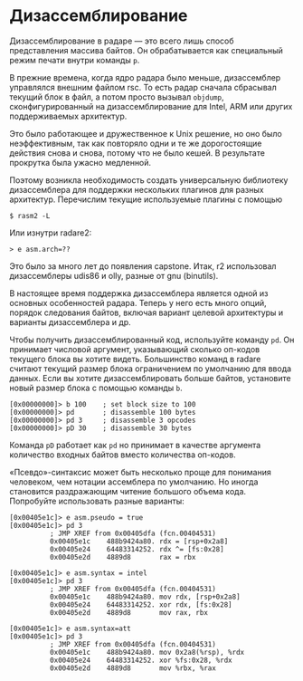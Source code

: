 # Дизассемблирование

Дизассемблирование в радаре — это всего лишь способ представления массива байтов. Он обрабатывается как специальный режим печати внутри команды `p`.

В прежние времена, когда ядро радара было меньше, дизассемблер управлялся внешним файлом rsc. То есть радар сначала сбрасывал текущий блок в файл, а потом просто вызывал `objdump`, сконфигурированный на дизассемблирование для Intel, ARM или других поддерживаемых архитектур.

Это было работающее и дружественное к Unix решение, но оно было неэффективным, так как повторяло одни и те же дорогостоящие действия снова и снова, потому что не было кешей. В результате прокрутка была ужасно медленной.

Поэтому возникла необходимость создать универсальную библиотеку дизассемблера для поддержки нескольких плагинов для разных архитектур. Перечислим текущие используемые плагины с помощью

```
$ rasm2 -L
```

Или изнутри radare2:

```
> e asm.arch=??
```

Это было за много лет до появления capstone. Итак, r2 использовал дизассемблеры udis86 и olly, разные от gnu (binutils).

В настоящее время поддержка дизассемблера является одной из основных особенностей радара. Теперь у него есть много опций, порядок следования байтов, включая вариант целевой архитектуры и варианты дизассемблера и др.

Чтобы получить дизассемблированный код, используйте команду `pd`. Он принимает числовой аргумент, указывающий сколько оп-кодов текущего блока вы хотите видеть. Большинство команд в radare считают текущий размер блока ограничением по умолчанию для ввода данных. Если вы хотите дизассемблировать больше байтов, установите новый размер блока с помощью команды `b`.

```
[0x00000000]> b 100    ; set block size to 100
[0x00000000]> pd       ; disassemble 100 bytes
[0x00000000]> pd 3     ; disassemble 3 opcodes
[0x00000000]> pD 30    ; disassemble 30 bytes
```

Команда `pD` работает как `pd` но принимает в качестве аргумента количество входных байтов вместо количества оп-кодов.

«Псевдо»-синтаксис может быть несколько проще для понимания человеком, чем нотации ассемблера по умолчанию. Но иногда становится раздражающим читение большого объема кода. Попробуйте использовать разные варианты:

```
[0x00405e1c]> e asm.pseudo = true
[0x00405e1c]> pd 3
		  ; JMP XREF from 0x00405dfa (fcn.00404531)
		  0x00405e1c    488b9424a80. rdx = [rsp+0x2a8]
		  0x00405e24    64483314252. rdx ^= [fs:0x28]
		  0x00405e2d    4889d8       rax = rbx

[0x00405e1c]> e asm.syntax = intel
[0x00405e1c]> pd 3
		  ; JMP XREF from 0x00405dfa (fcn.00404531)
		  0x00405e1c    488b9424a80. mov rdx, [rsp+0x2a8]
		  0x00405e24    64483314252. xor rdx, [fs:0x28]
		  0x00405e2d    4889d8       mov rax, rbx

[0x00405e1c]> e asm.syntax=att
[0x00405e1c]> pd 3
		  ; JMP XREF from 0x00405dfa (fcn.00404531)
		  0x00405e1c    488b9424a80. mov 0x2a8(%rsp), %rdx
		  0x00405e24    64483314252. xor %fs:0x28, %rdx
		  0x00405e2d    4889d8       mov %rbx, %rax
```

